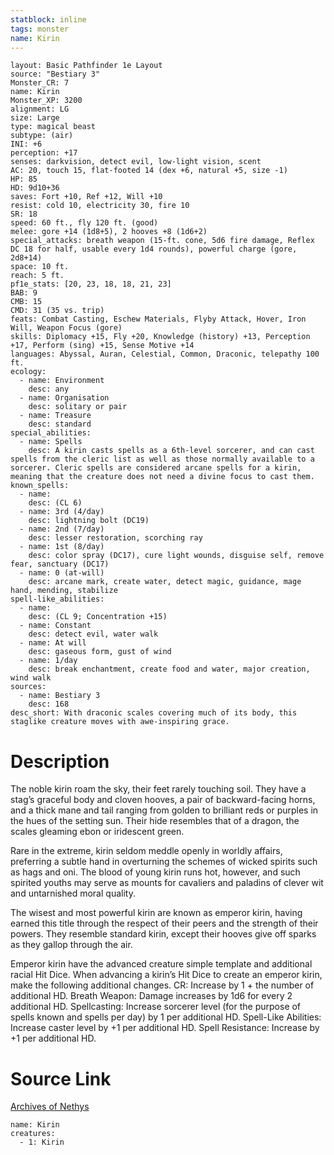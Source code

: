 ```yaml
---
statblock: inline
tags: monster
name: Kirin
---
```

```statblock
layout: Basic Pathfinder 1e Layout
source: "Bestiary 3"
Monster_CR: 7
name: Kirin
Monster_XP: 3200
alignment: LG
size: Large
type: magical beast
subtype: (air)
INI: +6
perception: +17
senses: darkvision, detect evil, low-light vision, scent
AC: 20, touch 15, flat-footed 14 (dex +6, natural +5, size -1)
HP: 85
HD: 9d10+36
saves: Fort +10, Ref +12, Will +10
resist: cold 10, electricity 30, fire 10
SR: 18
speed: 60 ft., fly 120 ft. (good)
melee: gore +14 (1d8+5), 2 hooves +8 (1d6+2)
special_attacks: breath weapon (15-ft. cone, 5d6 fire damage, Reflex DC 18 for half, usable every 1d4 rounds), powerful charge (gore, 2d8+14)
space: 10 ft.
reach: 5 ft.
pf1e_stats: [20, 23, 18, 18, 21, 23]
BAB: 9
CMB: 15
CMD: 31 (35 vs. trip)
feats: Combat Casting, Eschew Materials, Flyby Attack, Hover, Iron Will, Weapon Focus (gore)
skills: Diplomacy +15, Fly +20, Knowledge (history) +13, Perception +17, Perform (sing) +15, Sense Motive +14
languages: Abyssal, Auran, Celestial, Common, Draconic, telepathy 100 ft.
ecology:
  - name: Environment
    desc: any
  - name: Organisation
    desc: solitary or pair
  - name: Treasure
    desc: standard
special_abilities:
  - name: Spells
    desc: A kirin casts spells as a 6th-level sorcerer, and can cast spells from the cleric list as well as those normally available to a sorcerer. Cleric spells are considered arcane spells for a kirin, meaning that the creature does not need a divine focus to cast them.
known_spells:
  - name:
    desc: (CL 6)
  - name: 3rd (4/day)
    desc: lightning bolt (DC19)
  - name: 2nd (7/day)
    desc: lesser restoration, scorching ray
  - name: 1st (8/day)
    desc: color spray (DC17), cure light wounds, disguise self, remove fear, sanctuary (DC17)
  - name: 0 (at-will)
    desc: arcane mark, create water, detect magic, guidance, mage hand, mending, stabilize
spell-like_abilities:
  - name:
    desc: (CL 9; Concentration +15)
  - name: Constant
    desc: detect evil, water walk
  - name: At will
    desc: gaseous form, gust of wind
  - name: 1/day
    desc: break enchantment, create food and water, major creation, wind walk
sources:
  - name: Bestiary 3
    desc: 168
desc_short: With draconic scales covering much of its body, this staglike creature moves with awe-inspiring grace.
```
# Description
The noble kirin roam the sky, their feet rarely touching soil. They have a stag’s graceful body and cloven hooves, a pair of backward-facing horns, and a thick mane and tail ranging from golden to brilliant reds or purples in the hues of the setting sun. Their hide resembles that of a dragon, the scales gleaming ebon or iridescent green.

Rare in the extreme, kirin seldom meddle openly in worldly affairs, preferring a subtle hand in overturning the schemes of wicked spirits such as hags and oni. The blood of young kirin runs hot, however, and such spirited youths may serve as mounts for cavaliers and paladins of clever wit and untarnished moral quality.

The wisest and most powerful kirin are known as emperor kirin, having earned this title through the respect of their peers and the strength of their powers. They resemble standard kirin, except their hooves give off sparks as they gallop through the air.

Emperor kirin have the advanced creature simple template and additional racial Hit Dice. When advancing a kirin’s Hit Dice to create an emperor kirin, make the following additional changes. CR: Increase by 1 + the number of additional HD. Breath Weapon: Damage increases by 1d6 for every 2 additional HD. Spellcasting: Increase sorcerer level (for the purpose of spells known and spells per day) by 1 per additional HD. Spell-Like Abilities: Increase caster level by +1 per additional HD. Spell Resistance: Increase by +1 per additional HD.
# Source Link
[Archives of Nethys](https://aonprd.com/MonsterDisplay.aspx?ItemName=Kirin)
```encounter-table
name: Kirin
creatures:
  - 1: Kirin
```
